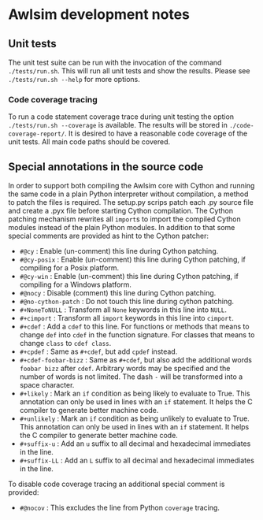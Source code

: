 # Awlsim development notes


## Unit tests

The unit test suite can be run with the invocation of the command `./tests/run.sh`. This will run all unit tests and show the results.
Please see `./tests/run.sh --help` for more options.


### Code coverage tracing

To run a code statement coverage trace during unit testing the option `./tests/run.sh --coverage` is available. The results will be stored in `./code-coverage-report/`. It is desired to have a reasonable code coverage of the unit tests. All main code paths should be covered.


## Special annotations in the source code

In order to support both compiling the Awlsim core with Cython and running the same code in a plain Python interpreter without compilation, a method to patch the files is required. The setup.py scrips patch each .py source file and create a .pyx file before starting Cython compilation. The Cython patching mechanism rewrites all `import`s to import the compiled Cython modules instead of the plain Python modules. In addition to that some special comments are provided as hint to the Cython patcher:

* `#@cy` : Enable (un-comment) this line during Cython patching.
* `#@cy-posix` : Enable (un-comment) this line during Cython patching, if compiling for a Posix platform.
* `#@cy-win` : Enable (un-comment) this line during Cython patching, if compiling for a Windows platform.
* `#@nocy` : Disable (comment) this line during Cython patching.
* `#@no-cython-patch` : Do not touch this line during cython patching.
* `#+NoneToNULL` : Transform all `None` keywords in this line into `NULL`.
* `#+cimport` : Transform all `import` keywords in this line into `cimport`.
* `#+cdef` : Add a `cdef` to this line. For functions or methods that means to change `def` into `cdef` in the function signature. For classes that means to change `class` to `cdef class`.
* `#+cpdef` : Same as `#+cdef`, but add `cpdef` instead.
* `#+cdef-foobar-bizz` : Same as `#+cdef`, but also add the additional words `foobar bizz` after `cdef`. Arbitrary words may be specified and the number of words is not limited. The dash `-` will be transformed into a space character.
* `#+likely` : Mark an `if` condition as being likely to evaluate to True. This annotation can only be used in lines with an `if` statement. It helps the C compiler to generate better machine code.
* `#+unlikely` : Mark an `if` condition as being unlikely to evaluate to True. This annotation can only be used in lines with an `if` statement. It helps the C compiler to generate better machine code.
* `#+suffix-u` : Add an `u` suffix to all decimal and hexadecimal immediates in the line.
* `#+suffix-LL` : Add an `L` suffix to all decimal and hexadecimal immediates in the line.

To disable code coverage tracing an additional special comment is provided:

* `#@nocov` : This excludes the line from Python `coverage` tracing.

